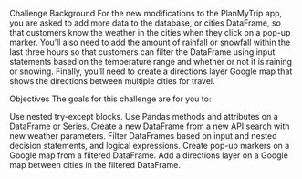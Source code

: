 Challenge
Background
For the new modifications to the PlanMyTrip app, you are asked to add more data to the database, or cities DataFrame, so that customers know the weather in the cities when they click on a pop-up marker. You’ll also need to add the amount of rainfall or snowfall within the last three hours so that customers can filter the DataFrame using input statements based on the temperature range and whether or not it is raining or snowing. Finally, you’ll need to create a directions layer Google map that shows the directions between multiple cities for travel.

Objectives
The goals for this challenge are for you to:

Use nested try-except blocks.
Use Pandas methods and attributes on a DataFrame or Series.
Create a new DataFrame from a new API search with new weather parameters.
Filter DataFrames based on input and nested decision statements, and logical expressions.
Create pop-up markers on a Google map from a filtered DataFrame.
Add a directions layer on a Google map between cities in the filtered DataFrame.
